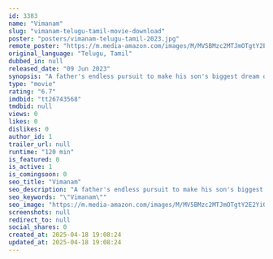 ```yaml
---
id: 3383
name: "Vimanam"
slug: "vimanam-telugu-tamil-movie-download"
poster: "posters/vimanam-telugu-tamil-2023.jpg"
remote_poster: "https://m.media-amazon.com/images/M/MV5BMzc2MTJmOTgtY2E2Yi00MjBlLTk3NGUtNzlmYmRlYjg5MWI4XkEyXkFqcGc@._V1_SX300.jpg"
original_language: "Telugu, Tamil"
dubbed_in: null
released_date: "09 Jun 2023"
synopsis: "A father's endless pursuit to make his son's biggest dream of traveling in a flight come true."
type: "movie"
rating: "6.7"
imdbid: "tt26743568"
tmdbid: null
views: 0
likes: 0
dislikes: 0
author_id: 1
trailer_url: null
runtime: "120 min"
is_featured: 0
is_active: 1
is_comingsoon: 0
seo_title: "Vimanam"
seo_description: "A father's endless pursuit to make his son's biggest dream of traveling in a flight come true."
seo_keywords: "\"Vimanam\""
seo_image: "https://m.media-amazon.com/images/M/MV5BMzc2MTJmOTgtY2E2Yi00MjBlLTk3NGUtNzlmYmRlYjg5MWI4XkEyXkFqcGc@._V1_SX300.jpg"
screenshots: null
redirect_to: null
social_shares: 0
created_at: 2025-04-18 19:08:24
updated_at: 2025-04-18 19:08:24
---
```


